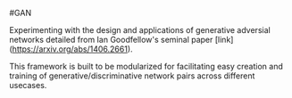 #GAN

Experimenting with the design and applications of generative adversial 
networks detailed from Ian Goodfellow's seminal paper [link] (https://arxiv.org/abs/1406.2661).

This framework is built to be modularized for facilitating easy creation and training
of generative/discriminative network pairs across different usecases.

